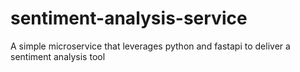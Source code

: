 # sentiment-analysis-service
A simple microservice that leverages python and fastapi to deliver a sentiment analysis tool
